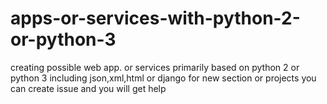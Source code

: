 # apps-or-services-with-python-2-or-python-3
creating  possible web app. or services primarily based on python 2 or python 3 including json,xml,html or django
for new section or projects you can create issue and you will get help


